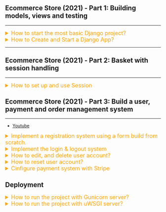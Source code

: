 ## Ecommerce Store (2021) - Part 1: Building models, views and testing

---

<details>
<summary style="font-size:18px;color:Orange;text-align:left">How to start the most basic Django project?</summary>

0. Create & activate the environment

    - `$ conda create -n django-env python=3.8 -y` → Create a environment with the given name, env_name
    - `$ cae django-env`
    - `$ pip install django` → install django in the activated conda environment.
    - `$ pip3 install -r requirements.txt` → Install the packages from 'requirment.txt' file if you have any.

1. Make the Directory where Django project will be created

    - `$ mkdir bookstore`

2. `cd` into the newly created directory

    - `$ cd bookstore`

3. Create the Django project in the current Directory

    - `$ django-admin startproject core .`

4. Run the Django Server:

    - `$ python manage.py runserver localhost:8000`

5. Now checkout the `localhost:8000`

    - Observation:
        - The pre-built Django home page is rendered.

6. How to stop the Django Server:

    - `$ ^ + c` #
    - `$ ps -ax | grep 'python manage.py runserver'` # Find the Django `runserver` process.
    - `$ kill <PID>` # to kill django `runserver` process by process ID.

7. Migrate Data:

    - `$ python manage.py makemigrations`
        - The `makemigrations` command looks at all your available models and creates migrations for whichever tables don’t already exist. `migrate` runs the migrations and creates tables in your database, as well as optionally providing much richer schema control.
        - By running makemigrations, you’re telling Django that you’ve made some changes to your models and that you’d like the changes to be stored as a migration.
        - `makemigrations` command create a file under `app_name/migrations/` with the database structure to create
    - `$ python manage.py migrate`
        - `migrate`: The migrate command takes all the migrations that haven’t been applied (Django tracks which ones are applied using a special table in your database called django_migrations) and runs them against your database - essentially, synchronizing the changes you made to your models with the schema in the database.
    - Observations:
        - the `db.sqlite3` file is created.
        - The data is stored in the database.

8. Create a superuser:

    - `$ python manage.py createsuperuser`→ Create admin user.
        ```yaml
        # Created admin user with following credentials:
        username: a.momin
        password: 1111
        email: a.momin.nyc@gmail.com
        ```
    - Open the Database (db.sqlite3) file with SQLITE EXPLORER (a VSCode Tool)
    - Observations:
        - The data is stored in the database.

9. Checkout Django admin page at `localhost:8000/admin/`
    - Notes:
        - Forgetting the "/" at the end of `localhost:8000/admin/` may cause error.
    - Observation:
        - The default login page is rendered.
    - Login using the super user credentials from the last step.
    - Logout clicking the `logout` button on the home admin page.

</details>
<details>
<summary style="font-size:18px;color:Orange;text-align:left">How to Create and Start a Django App?</summary>

-   Notes:

    -   In the context of web development using the Django framework, a project refers to a collection of settings, configurations, and apps that make up a complete web application. An app, on the other hand, refers to a self-contained module that performs a specific function within the project.
    -   A Django project typically consists of multiple apps that work together to create a cohesive web application. Each app focuses on a specific feature or functionality of the web application, such as user authentication, database management, or content management.

0. Create a Django App by the name of `store`.

    - `$ python manage.py startapp store`

1. Register the newly created App by appending it's name into `INSTALLED_APPS` as follows.

    ```python
    # core/settings.py
    INSTALLED_APPS = [
        ...,
        'store',
    ]
    ```

2. Create models of your store [10:46 - ]

    ```python
    # store/models.py
    from django.contrib.auth.models import User
    from django.db import models
    from django.urls import reverse

    class ProductManager(models.Manager):
        ...

    class Category(models.Model):
        ...

    class Product(models.Model):
        ...
    ```

3. Create & config Media Folder [31:41 - 36:26]

    - For image to be loaded, we need to create the media folder and configure it.

    - `$ mkdir media`
    - Update the projects's setting file (core/settings.py)

        ```python
        # core/settings.py
        MEDIA_URL = '/media/'
        MEDIA_ROOT = os.path.join(BASE_DIR, 'media/')
        ...
        ```

4. Create the `namespace` url for the `store` app.

    ```python
    # core/urls.py
    from django.conf import settings
    from django.conf.urls.static import static

    urlpatterns = [
        ...,
        path('', include('store.urls', namespace='store')),
    ]

    if settings.DEBUG:
        urlpatterns += static(settings.MEDIA_URL, document_root = settings.MEDIA_ROOT)
    ```

5. Create the urls for the app

    ```python
    # store/urls.py
    from django.urls import path
    from . import views

    app_name = 'store'

    urlpatterns = [
        path('', views.product_all, name='product_all'),
        path('<slug:slug>', views.product_detail, name='product_detail'),
        path('shop/<slug:category_slug>/', views.category_list, name='category_list'),
    ]
    ```

6. Register custom models to Django's Admin features

    ```python
    # store/admin.py
    from django.contrib import admin
    from .models import Category, Product

    @admin.register(Category)
    class CategoryAdmin(admin.ModelAdmin):
        ...

    @admin.register(Product)
    class ProductAdmin(admin.ModelAdmin):
        ...
    ```

7. Create Views [01:19:16]

    ```python
    # store/views.py
    from django.shortcuts import get_object_or_404, render
    from .models import Category, Product

    def product_all(request):
        products = Product.products.all()
        return render(request, 'store/home.html', {'products': products})

    def category_list(request, category_slug=None):
        ...

    def product_detail(request, slug):
        ...
    ```

8. Create and register Context Processor. [01:38:36]

    ```python
    # store/context_processors.py
    from .models import Category

    def categories(request):
        return {
            'categories': Category.objects.all()
        }
    ```

    ```python
    # core/settings.py
    TEMPLATES = [
        {
            ...,
            'OPTIONS': {
                'context_processors': [
                    ...,
                    'store.context_processors.categories'
                ],
            },
        },
    ]
    ```

9. Register project templates.

    ```python
    # core/settings.py
    TEMPLATES = [
        {
            ...,
            'DIRS': [BASE_DIR/'templates'],
            ...,
        },
    ]
    ```

10. Create Templates

    - Create the base template (`templates/store/base.html`).
    - Create the home template.

        ```html
        <!-- templates/store/home.html  -->

        {% for product in products %}

        <div class="col">
            <div class="card shadow-sm">
                <img
                    class="img-fluid"
                    alt="Responsive image"
                    src="{{ product.image.url }}"
                />
                <div class="card-body">
                    <p class="card-text">
                        <a
                            class="text-dark text-decoration-none"
                            href="{{ product.get_absolute_url }}"
                            >{{ product.title }}</a
                        >
                    </p>
                    <div
                        class="d-flex justify-content-between align-items-center"
                    >
                        <small class="text-muted">9min read</small>
                    </div>
                </div>
            </div>
        </div>

        {% endfor %}
        ```

11. Migrate Data

    - `$ python manage.py makemigrations`
        - The `makemigrations` command looks at all your available models and creates migrations for whichever tables don’t already exist. `migrate` runs the migrations and creates tables in your database, as well as optionally providing much richer schema control.
        - By running makemigrations, you’re telling Django that you’ve made some changes to your models and that you’d like the changes to be stored as a migration.
        - makemigrations Create a file under `app_name/migrations/` with the database structure to create
    - `$ python manage.py migrate`

        - `migrate`: The migrate command takes all the migrations that haven’t been applied (Django tracks which ones are applied using a special table in your database called django_migrations) and runs them against your database - essentially, synchronizing the changes you made to your models with the schema in the database.

        - Data is migrated into the database.

12. Create `Fixtures` and upload data into your app.

    - `$ mkdir store/fixtures` → Make 'fixtures' directory
    - `$ touch store/fixtures/categories.json` → Create a fixture by the name of 'categories'.
    - `$ touch store/fixtures/books.json` → Create a fixture by the name of 'books'.
    - `$ python manage.py loaddata categories.json` → Load the categories fixture into the app
    - `$ python manage.py loaddata books.json` → Load the books fixture into the app

13. Check connection using `telnet`/`curl` (Optional)

    - `$ curl -v localhost:8010`
    - `$ telnet localhost 8000`
        ```txt
        Trying ::1...
        telnet: connect to address ::1: Connection refused
        Trying 127.0.0.1...
        Connected to localhost.
        Escape character is '^]'.
        ======= THEN TYPE: =======
        GET / HTTP/1.0
        Host: localhost
        ```

14. [How to install Django Debugger Tool](https://django-debug-toolbar.readthedocs.io/en/latest/installation.html#installation)

</details>

---

## Ecommerce Store (2021) - Part 2: Basket with session handling

---

<details>
<summary style="font-size:18px;color:Orange;text-align:left">How to set up and use Session</summary>

![How session in Django works](/assets/django-session-steps.png)

-   [How to use sessions](https://docs.djangoproject.com/en/4.1/topics/http/sessions/)

1.  Create a new `basket` App.

    -   `$ python manage.py startapp basket` → Create a Django App by the name of `basket`

2.  Register the `basket` app by appending it's name into `INSTALLED_APPS` as follows.

    ```python
    # core/settings.py
    INSTALLED_APPS = [
        ...,
        'basket',
        ...,
    ]
    ```

3.  Configure the urls for `basket` app

    ```python
    # core/urls.py
    from django.conf import settings
    from django.conf.urls.static import static

    urlpatterns = [
        ...,
        path('basket/', include('basket.urls', namespace='basket')),
    ]
    ```

    ```python
    # basket/urls.py
    from django.urls import path
    from . import views

    app_name = 'basket'

    urlpatterns = [
        path('', views.basket_summary, name='basket_summary'),
        path('add/', views.basket_add, name='basket_add'),
        path('delete/', views.basket_delete, name='basket_delete'),
        path('update/', views.basket_update, name='basket_update')
    ]
    ```

4.  Create `Basket` object:

    ```python
    # basket/basket.py
    from decimal import Decimal
    from store.models import Product


    class Basket():
        def __init__(self, request):
            pass

        def add(self, product, qty):
            pass

        def __iter__(self):
            pass

        def __len__(self):
            pass

        def save(salf):
            pass

        def update(self, product, qty):
            pass

        def delete(self, product):
            pass

        def get_total_price(self):
            pass
    ```

5.  Create and register a context processor:

    ```python
    # basket/context_processors.py
    from .basket import Basket

    def basket(request):
        return {'basket': Basket(request)}
    ```

    ```python
    # core/settings.py
    TEMPLATES = [
        {
            ...,
            'OPTIONS': {
                'context_processors': [
                    ...,
                    'basket.context_processors.basket'
                ],
            },
        },
    ]
    ```

6.  Create the viewes for the app

    ```python
    # basket/views.py
    from django.http import JsonResponse
    from django.shortcuts import get_object_or_404, render
    from store.models import Product
    from .basket import Basket

    def basket_summary(request):
        pass

    def basket_add(request):
        pass

    def basket_delete(request):
        pass

    def basket_update(request):
        pass
    ```

7.  Create the template (`templates/basket/summary.html`)

    ```html
    <!-- templates/basket/summary.html -->

    ...

    <script>
        $(document).on("click", ".delete-button", function (e) {
            ...
        });

        $(document).on("click", ".update-button", function (e) {
            ...
        });
    </script>
    ```

8.  update `templates/store/products/single.html`

        ```html
        <!-- templates/store/products/single.html -->
        ...

        <script>
            $(document).on("click", "#add-button", function (e) {
                ...
            });
        </script>
        ```

    </details>

## Ecommerce Store (2021) - Part 3: Build a user, payment and order management system

---

-   [Youtube](https://www.youtube.com/watch?v=ncsCnC3Ynlw&list=PLOLrQ9Pn6caxY4Q1U9RjO1bulQp5NDYS_&index=3&t=3956s)

<details>
<summary style="font-size:18px;color:Orange;text-align:left">Implement a registration system using a form build from scratch.</summary>

0. Start the `account` app.

    - `$ python manage.py startapp account`

1. Register the app and add the `AUTH_USER_MODEL` parameter to the settings(`core/settings.py`).

    ```python
    # core/settings.py
    INSTALLED_APPS = [
    ...
    'account',
    ]
    ...
    AUTH_USER_MODEL = 'account.UserBase'
    ...
    ```

2. Create custom user (UserBase) and custom manager (CustomAccountManager) model.

    ```python
    # account/models.py
    class CustomAccountManager(BaseUserManager):

        def create_superuser(self, email, user_name, password, **other_fields):
            pass
        def create_user(self, email, user_name, password, **other_fields):
            pass


    class UserBase(AbstractBaseUser, PermissionsMixin):
        ...
        objects = CustomAccountManager()
    ```

3. Resister the custom user with the admin site.

    ```python
    from django.contrib import admin
    from .models import UserBase

    admin.site.register(UserBase)
    ```

4. Register the App and add an required parameter into `settings.py`.

    ```python
    # core/settings.py
    INSTALLED_APPS = [
    ...
    'account',
    ]
    ...
    AUTH_USER_MODEL = 'account.UserBase'
    ...
    ```

5. Update product model in the store app.

    ```python
    # store/models.py
    class Product(models.Model):
        ...
        created_by = models.ForeignKey(settings.AUTH_USER_MODEL, related_name='product_creator', on_delete=models.CASCADE)
        ...
    ```

6. Update project urls and create the app urls.

    ```python
    # core/urls.py
    urlpatterns = [
        ...,
        path('account/', include('account.urls', namespace='account')),
    ]
    ```

    ```python
    # account/urls.py
    app_name = 'account'
    urlpatterns = [
        path('dashboard/', views.dashboard, name='dashboard'),
        path('register/', views.account_register, name='register'),
        path('activate/<slug:uidb64>/<slug:token>/', views.account_activate, name='activate'),
    ]
    ```

7. Create the registration model form.

    ```python
    # account/forms.py
    class RegistrationForm(forms.ModelForm):

    user_name = forms.CharField(label='Enter Username', min_length=4, max_length=50, help_text='Required')
    email = forms.EmailField(max_length=100, help_text='Required', error_messages={'required': 'Sorry, you will need an email'})
    password = forms.CharField(label='Password', widget=forms.PasswordInput)
    password2 = forms.CharField(label='Repeat password', widget=forms.PasswordInput)

    class Meta:
        model = UserBase
        fields = ('user_name', 'email',)

    def clean_user_name(self):
        pass
    def clean_password2(self):
        pass
    def clean_email(self):
        pass

    def __init__(self, *args, **kwargs):
        super().__init__(*args, **kwargs)
        self.fields['user_name'].widget.attrs.update({'class': 'form-control mb-3', 'placeholder': 'Username'})
        self.fields['email'].widget.attrs.update({'class': 'form-control mb-3', 'placeholder': 'E-mail', 'name': 'email', 'id': 'id_email'})
        self.fields['password'].widget.attrs.update({'class': 'form-control mb-3', 'placeholder': 'Password'})
        self.fields['password2'].widget.attrs.update({'class': 'form-control', 'placeholder': 'Repeat Password'})
    ```

8. Create a Token object.

    ```python
    # account/token.py
    class AccountActivationTokenGenerator(PasswordResetTokenGenerator):
    def _make_hash_value(self, user, timestamp):
        pass

    account_activation_token = AccountActivationTokenGenerator()
    ```

9. Create the account views.

    ```python
    @login_required
    def dashboard(request):
        return render(request, 'account/user/dashboard.html')

    # account/views.py
    def account_register(request):
        pass
    def account_activate(request, uidb64, token):
        pass
    ```

10. Set `EMAIL_BACKEND` parameter

    - The `EMAIL_BACKEND` parameter is used to specify the email delivery backend that should be used by the application for sending emails.
    - By default, Django uses the SMTP backend, which is a simple email backend that sends email messages using the Simple Mail Transfer Protocol (SMTP). However, Django provides a variety of other email backends that can be used depending on your application's requirements.
    - For example, if you want to use the console backend for testing and development purposes, you can define the EMAIL_BACKEND setting like this:

    ```python
    # core/settings.py
    ...
    EMAIL_BACKEND = 'django.core.mail.backends.console.EmailBackend'
    ```

11. Create the registration Templates

    - create `templates/account/user/dashboard.html`
    - create `templates/account/registration/register.html`
    - create `templates/account/registration/account_activation_email.html`
    - create `templates/account/registration/activation_invalid.html`

12. Test the registration routes:
    - Checkout:
        - `account/register/`
        - `account/'activate/<slug:uidb64>/<slug:token>/'`
        -

</details>

<details>
<summary style="font-size:18px;color:Orange;text-align:left">Implement the login & logout system</summary>

0.  Create the login URL using built-in Classed-based views.

    ```python
    # account/urls.py
    urlpatterns = [
        ...
        path('login/', auth_views.LoginView.as_view(template_name='account/registration/login.html', form_class=UserLoginForm), name='login'),
    ]
    ```

1.  Add the following setting parameters into setting file.

    -   The `LOGIN_REDIRECT_URL` parameter is used to specify the URL where the user should be redirected after they have successfully logged in.
    -   The `LOGIN_URL` parameter is used to specify the URL where the user should be redirected if they try to access a protected resource without being authenticated.

    ```python
    # core/setting.py
    ...
    LOGIN_REDIRECT_URL = '/account/dashboard'
    LOGIN_URL = '/account/login/'
    ```

2.  Create the user login model form.

    ```python
    # account/forms.py
    class UserLoginForm(AuthenticationForm):
        username = forms.CharField(widget=forms.TextInput(attrs={'class': 'form-control mb-3', 'placeholder': 'Username', 'id': 'login-username'}))
        password = forms.CharField(widget=forms.PasswordInput(attrs={'class': 'form-control', 'placeholder': 'Password', 'id': 'login-pwd',}))
    ```

3.  Create the login template (`template/accoint/registration/login.html`)

4.  Assign the login url with the login button on base template (`template/store/base.html`)

    ```html
    <!-- template/store/base.html -->
    ...

    <a
        type="button"
        role="button"
        href="{% url 'account:login' %}"
        class="btn btn-outline-secondary border-0 basket-btn"
    >
        <div>
            <svg
                xmlns="http://www.w3.org/2000/svg"
                width="22"
                height="22"
                fill="currentColor"
                class="bi bi-door-closed"
                viewBox="0 0 16 16"
            >
                <path
                    d="M3 2a1 1 0 0 1 1-1h8a1 1 0 0 1 1 1v13h1.5a.5.5 0 0 1 0 1h-13a.5.5 0 0 1 0-1H3V2zm1 13h8V2H4v13z"
                />
                <path d="M9 9a1 1 0 1 0 2 0 1 1 0 0 0-2 0z" />
            </svg>
        </div>
        <span class="fs15 fw500">Login</span>
    </a>
    ```

5.  Link the login url with the `Already have an account?` button on register template (`template/account/register.html`)

6.  Create the logout URL using built-in Classed-based views

    ````python
    # account/urls.py
    urlpatterns = [
        ...
        path('logout/', auth_views.LogoutView.as_view(next_page='/account/login/'), name='logout'),
    ]
    ```
    ````

</details>

<details>
<summary style="font-size:18px;color:Orange;text-align:left">How to edit, and delete user account?</summary>

0. Update `account/user/dashboard.html`
1. Assign the dashboard url with the account button on base template (`template/store/base.html`)
2. Create url for edit-details:

    ```python
    # account/urls.py
    urlpatterns = [
        ...
        path('profile/edit/', views.edit_details, name='edit_details'),
    ]
    ```

3. Create the model form for edit-details.

    ```python
    # account/forms.py
    class UserEditForm(forms.ModelForm):
        email = forms.EmailField(label='Account email (can not be changed)',max_length=200,widget=forms.TextInput(attrs={'class': 'form-control mb-3', 'placeholder': 'email', 'id': 'form-email', 'readonly': 'readonly'}))
        user_name = forms.CharField(label='Firstname',min_length=4,max_length=50,widget=forms.TextInput(attrs={'class': 'form-control mb-3', 'placeholder': 'Username', 'id': 'form-firstname', 'readonly': 'readonly'}))
        first_name = forms.CharField(label='Username',min_length=4,max_length=50,widget=forms.TextInput(attrs={'class': 'form-control mb-3', 'placeholder': 'Firstname', 'id': 'form-lastname'}))
        ...
    ```

4. Define the view for edit-details.

    ```python
    # account/views.py
    @login_required
    def edit_details(request):
        pass
    ```

5. Create `template/user/edit_details.html` template

6. Attach `template/user/edit_details.html` with `Change Details` link into dashboard template (`template/account/user/dashboard.html`).

7. Create url for delete-user

    ```python
    # account/urls.py
    urlpatterns = [
        ...
        path('profile/delete_user/', views.delete_user, name='delete_user'),
        path('profile/delete_confirm/', TemplateView.as_view(template_name="account/user/delete_confirm.html"), name='delete_confirmation'),
    ]
    ```

8. Define the view for delete user.

    ```python
    # account/views.py
    @login_required
    def delete_user(request):
        user = UserBase.objects.get(user_name=request.user)
        user.is_active = False
        user.save()
        logout(request)
        return redirect('account:delete_confirmation')
    ```

9. Update `template/user/edit_details.html` template.

    - Assign the delete url to the delete form.

        ```html
        <!-- template/user/edit_details.html -->
        ...

        <form
            class="account-form px-4"
            action="{% url 'account:delete_user' %}"
            method="post"
        >
            {% csrf_token %}
            <p class=" h3 pt-4 font-weight-bold">Delete Account</p>
            <p>Are you sure you want to delete your account?</p>
            <button
                type="submit"
                role="button"
                class="btn btn-danger btn-block py-2 mb-4 mt-5 fw-bold w-100"
            >
                Delete
            </button>
        </form>
        ```

    - Notes:
        - How two forms from the same template can be submitted into two different routes.

10. Create `account/user/delete_confirm.html` template.

 </details>

<details>
<summary style="font-size:18px;color:Orange;text-align:left">How to reset user account?</summary>

0. Create urls for password reset using class-based views

    ```python
    # account/urls.py
    urlpatterns = [
        ...
        path(
            'password_reset/',
            auth_views.PasswordResetView.as_view(
                template_name="account/user/password_reset_form.html",
                success_url='password_reset_email_confirm',
                email_template_name='account/user/password_reset_email.html',
                form_class=PwdResetForm),
            name='password_reset'
        ),
        path(
            'password_reset/password_reset_email_confirm/',
            TemplateView.as_view(template_name="account/user/reset_status.html"),
            name='password_reset_done'),
        path(
            'password_reset_confirm/<uidb64>/<token>',
            auth_views.PasswordResetConfirmView.as_view(
                template_name='account/user/password_reset_confirm.html',
                success_url='/account/password_reset_complete/',
                form_class=PwdResetConfirmForm),
            name="password_reset_confirm"
        ),
        path(
            'password_reset_complete/',
            TemplateView.as_view(template_name="account/user/reset_status.html"),
            name='password_reset_complete'),
    ]
    ```

1. Create the Model forms for resetting passwords.

    ```py
    # account/forms.py
    class PwdResetForm(PasswordResetForm):

        email = forms.EmailField(
            max_length=254,
            widget=forms.TextInput(attrs={'class': 'form-control mb-3', 'placeholder': 'Email', 'id': 'form-email'}))

        def clean_email(self):
            email = self.cleaned_data['email']
            u = UserBase.objects.filter(email=email)
            if not u:
                raise forms.ValidationError(
                    'Unfortunatley we can not find that email address')
            return email


    class PwdResetConfirmForm(SetPasswordForm):
        new_password1 = forms.CharField(
            label='New password',
            widget=forms.PasswordInput(attrs={'class': 'form-control mb-3', 'placeholder': 'New Password', 'id': 'form-newpass'}))
        new_password2 = forms.CharField(
            label='Repeat password',
            widget=forms.PasswordInput(attrs={'class': 'form-control mb-3', 'placeholder': 'New Password', 'id': 'form-new-pass2'}))

    ```

2. Create the password-reset-related templates.

    - `templates/account/user/password_reset_confirm.html`
    - `templates/account/user/password_reset_email.html`
    - `templates/account/user/password_reset_form.html`
    - `templates/account/user/password_reset_status.html`

3. Update `template/account/user/login.html` template

    - Add `Forgotten Password?` link to the login page.

    ```html
    <!-- template/account/user/login.html -->
    ...
    <p class="small text-center pt-4">
        <a href="{% url "account:password_reset" %}">Forgotten Password?</a>
    </p>
    ```

</details>

<details>
<summary style="font-size:18px;color:Orange;text-align:left">Cinfigure payment system with Stripe</summary>

-   [Stripe: Accept a payment](https://stripe.com/docs/payments/accept-a-payment?platform=web&ui=elements)
-   ![stripe-payment-process](/assets/stripe-payment-process.png)
-   [install stripe-cli](https://stripe.com/docs/stripe-cli)
    -   `$ brew install stripe/stripe-cli/stripe`

1. Create and register the payment app.

    - `$ python manage.py startapp payment`

    ```python
    # core/settings.py
    INSTALLED_APPS = [
    ...
    'payment',
    ]
    ```

2. Create the urls for the app

    ```python
    # core/urls.py
    ...
    path('payment/', include('payment.urls', namespace='payment')),
    ...
    ```

    ```python
    # payment/urls.py
    from django.urls import path
    from . import views

    app_name = 'payment'

    urlpatterns = [
        path('', views.BasketView, name='basket'),
        path('orderplaced/', views.order_placed, name='order_placed'),
    ]
    ```

3. link the 'basket' url with busket-summary page.

    ```html
    <!-- /templates/basket/summary.html -->
    ...

    <a
        role="button"
        href="{% url 'payment:basket' %}"
        class="btn btn-success fw-bold"
        type="button"
        >Checkout</a
    >
    ```

4. Create Views for payment app.

    ```python
    # payment/views.py
    @login_required
    def BasketView(request):

        basket = Basket(request)
        total = str(basket.get_total_price())
        total = total.replace('.', '')
        total = int(total)

        stripe.api_key = settings.STRIPE_SECRET_KEY
        intent = stripe.PaymentIntent.create(
            amount=total,
            currency='gbp',
            metadata={'userid': request.user.id}
        )

        return render(request, 'payment/home.html', {'client_secret': intent.client_secret})


    def order_placed(request):
        basket = Basket(request)
        basket.clear()
        return render(request, 'payment/orderplaced.html')
    ```

5. Implement the `clear()` method in 'Basket' object

    ```python
    # basket/basket.py
    class Basket():
    """
    A base Basket class, providing some default behaviors that
    can be inherited or overrided, as necessary.
    """
    def __init__(self, request):
        self.session = request.session
        basket = self.session.get(settings.BASKET_SESSION_ID)
        if settings.BASKET_SESSION_ID not in request.session:
            basket = self.session[settings.BASKET_SESSION_ID] = {}
        self.basket = basket
    ...

    def clear(self):
        # Remove basket from session
        del self.session[settings.BASKET_SESSION_ID]
        self.save()
    ```

6. Add new parameters into the settings file.

    ```python
    BASKET_SESSION_ID = 'basket'
    STRIPE_SECRET_KEY = os.environ['STRIPE_SECRET_KEY']
    ```

7. Create the templates

    - `templates/payment/home.html`
    - `templates/payment/orderplaced.html`

8. install stripe CLI
    - `$ brew install stripe/stripe-cli/stripe`
9. Login into your Stripe account and listen for stripe event using stripe cli
    - `$ stripe login`
    - `$ stripe listen`

</details>

## Deployment

<details>
<summary style="font-size:18px;color:Orange;text-align:left">How to run the project with Gunicorn server?</summary>

-   `$ gunicorn core.wsgi:application --bind 0.0.0.0:8000`
-   `$ gunicorn core.wsgi:application --config ./gunicorn_config.py`

</details>

<details>
<summary style="font-size:18px;color:Orange;text-align:left">How to run the project with uWSGI server?</summary>

-   [uWSGI](https://uwsgi-docs.readthedocs.io/en/latest/index.html)

-   Testing uWSGI Server:
    -   create a python script for testing (uwsgi_testing.py)
    -   Deploy it on HTTP port 9090:
        -   `$ uwsgi --http :9090 --wsgi-file uwsgi_testing.py`
    -   Adding concurrency and monitoring
        -   `$ uwsgi --http :9090 --wsgi-file foobar.py --master --processes 4 --threads 2`
            -   This will spawn 4 processes (each with 2 threads), a master process (will respawn your processes when they die) and the HTTP router
        -   `$ uwsgi --http :9090 --wsgi-file foobar.py --master --processes 4 --threads 2 --stats 127.0.0.1:9191`
            -   One important task is monitoring. Understanding what is going on is vital in production deployment. The stats subsystem allows you to export uWSGI’s internal statistics as JSON

</details>
